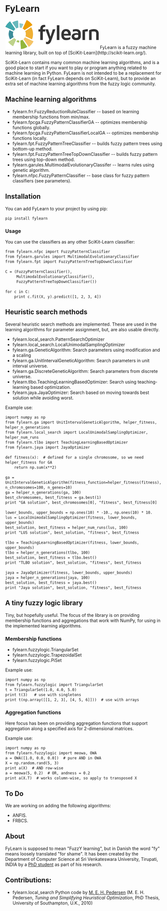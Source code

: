 
FyLearn
=======

<img src="docs/img/fylearn.svg" alt="fylearn - fuzzy machine learning" width="300">
FyLearn is a fuzzy machine learning library, built on top of [SciKit-Learn](http://scikit-learn.org/).

SciKit-Learn contains many common machine learning algorithms, and is a good place to start if you want to play or program anything related to machine learning in Python. FyLearn is not intended to be a replacement for SciKit-Learn (in fact FyLearn depends on SciKit-Learn), but to provide an extra set of machine learning algorithms from the fuzzy logic community.

Machine learning algorithms
---------------------------

 - fylearn.frr.FuzzyReductionRuleClassifier -- based on learning membership functions from min/max.
 - fylearn.fpcga.FuzzyPatternClassifierGA -- optimizes membership functions globally.
 - fylearn.fpcga.FuzzyPatternClassifierLocalGA -- optimizes membership functions locally.
 - fylearn.fpt.FuzzyPatternTreeClassifier -- builds fuzzy pattern trees using bottom-up method.
 - fylearn.fpt.FuzzyPatternTreeTopDownClassifier -- builds fuzzy pattern trees using top-down method.
 - fylearn.garules.MultimodalEvolutionaryClassifer -- learns rules using genetic algorithm.
 - fylearn.nfpc.FuzzyPatternClassifier -- base class for fuzzy pattern classifiers (see parameters).

Installation
------------

You can add FyLearn to your project by using pip:

    pip install fylearn

### Usage

You can use the classifiers as any other SciKit-Learn classifier:

    from fylearn.nfpc import FuzzyPatternClassifier
    from fylearn.garules import MultimodalEvolutionaryClassifier
    from fylearn.fpt import FuzzyPatternTreeTopDownClassifier

    C = (FuzzyPatternClassifier(),
         MultimodalEvolutionaryClassifier(),
         FuzzyPatternTreeTopDownClassifier())

    for c in C:
        print c.fit(X, y).predict([1, 2, 3, 4])

Heuristic search methods
------------------------

Several heuristic search methods are implemented. These are used in the learning algorithms
for parameter assignment, but, are also usable directly.

 - fylearn.local_search.PatternSearchOptimizer
 - fylearn.local_search.LocalUnimodalSamplingOptimizer
 - fylearn.ga.GeneticAlgorithm: Search parameters using modification and a scaling
 - fylearn.ga.UnitIntervalGeneticAlgorithm: Search parameters in unit interval universe.
 - fylearn.ga.DiscreteGeneticAlgorithm: Search parameters from discrete universe.
 - fylearn.tlbo.TeachingLearningBasedOptimizer: Search using teaching-learning based optimization.
 - fylearn.jaya.JayaOptimizer: Search based on moving towards best solution while avoiding worst.

Example use:

    import numpy as np
    from fylearn.ga import UnitIntervalGeneticAlgorithm, helper_fitness, helper_n_generations
    from fylearn.local_search import LocalUnimodalSamplingOptimizer, helper_num_runs
    from fylearn.tlbo import TeachingLearningBasedOptimizer
    from fylearn.jaya import JayaOptimizer

    def fitness(x):  # defined for a single chromosome, so we need helper_fitness for GA
        return np.sum(x**2)

    ga = UnitIntervalGeneticAlgorithm(fitness_function=helper_fitness(fitness), n_chromosomes=100, n_genes=10)
    ga = helper_n_generations(ga, 100)
    best_chromosomes, best_fitness = ga.best(1)
    print "GA solution", best_chromosomes[0], "fitness", best_fitness[0]

    lower_bounds, upper_bounds = np.ones(10) * -10., np.ones(10) * 10.
    lus = LocalUnimodalSamplingOptimizer(fitness, lower_bounds, upper_bounds)
    best_solution, best_fitness = helper_num_runs(lus, 100)
    print "LUS solution", best_solution, "fitness", best_fitness

    tlbo = TeachingLearningBasedOptimizer(fitness, lower_bounds, upper_bounds)
    tlbo = helper_n_generations(tlbo, 100)
    best_solution, best_fitness = tlbo.best()
    print "TLBO solution", best_solution, "fitness", best_fitness

    jaya = JayaOptimizer(fitness, lower_bounds, upper_bounds)
    jaya = helper_n_generations(jaya, 100)
    best_solution, best_fitness = jaya.best()
    print "Jaya solution", best_solution, "fitness", best_fitness

A tiny fuzzy logic library
--------------------------

Tiny, but hopefully useful. The focus of the library is on providing membership functions and aggregations that work with NumPy, for using in the implemented learning algorithms.

### Membership functions

 - fylearn.fuzzylogic.TriangularSet
 - fylearn.fuzzylogic.TrapezoidalSet
 - fylearn.fuzzylogic.PiSet

Example use:

    import numpy as np
    from fylearn.fuzzylogic import TriangularSet
    t = TriangularSet(1.0, 4.0, 5.0)
    print t(3)   # use with singletons
    print t(np.array([[1, 2, 3], [4, 5, 6]]))  # use with arrays

### Aggregation functions

Here focus has been on providing aggregation functions that support aggregation along a specified axis for 2-dimensional matrices.

Example use:

    import numpy as np
    from fylearn.fuzzylogic import meowa, OWA
    a = OWA([1.0, 0.0, 0.0])  # pure AND in OWA
    X = np.random.rand(5, 3)
    print a(X)  # AND row-wise
    a = meowa(5, 0.2)  # OR, andness = 0.2
    print a(X.T)  # works column-wise, so apply to transposed X

To Do
-----

We are working on adding the following algorithms:

 - ANFIS.
 - FRBCS.

About
-----

FyLearn is supposed to mean "FuzzY learning", but in Danish the word "fy" means loosely translated "for shame". It has been created by the Department of Computer Science at Sri Venkateswara University, Tirupati, INDIA by a [PhD student](http://www.cs.svu-ac.in/~sorend/) as part of his research.

Contributions:
--------------

 - fylearn.local_search Python code by [M. E. H. Pedersen](http://hvass-labs.org/) (M. E. H. Pedersen, *Tuning and Simplifying Heuristical Optimization*, PhD Thesis, University of Southampton, U.K., 2010)
